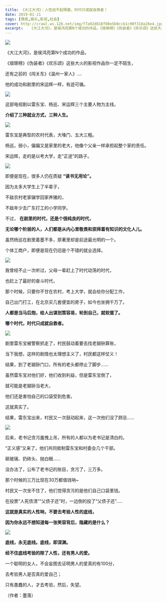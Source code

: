 ```yaml
---
title: 《大江大河》：人性经不起琢磨，时代只成就自救者！
date: 2019-01-11
tags: [情感,娱乐,影视,社会]
cover: http://crawl.ws.126.net/img/f7a92d818f08e5b0ccb1c90f318a26e4.jpg
excerpt:   《大江大河》，是侯鸿亮第N个成功的作品，《琅琊榜》《伪装者》《欢乐颂》这些大火的影视作品你
---
```

![](http://crawl.ws.126.net/img/f7a92d818f08e5b0ccb1c90f318a26e4.jpg)  

《大江大河》，是侯鸿亮第N个成功的作品，

《琅琊榜》《伪装者》《欢乐颂》这些大火的影视作品你一定不陌生，

还有之前的《闯关东》《温州一家人》....

他的成功和剧里的宋运辉一样，有迹可循。

![](http://crawl.ws.126.net/img/3254b17f7236bf8f0bc3dcd13fbcea9f.jpg)  

这部电视剧以雷东宝、杨巡、宋运辉三个主要人物为主线，

**介绍了三种就业方式，三种人生。**

![](http://crawl.ws.126.net/img/daaccd1f8e2c00e023fc416999da1817.jpg)  

雷东宝是典型的农村代表，大嗓门、五大三粗。

杨巡，弱小，偏偏又是家里的老大，他像个父亲一样承担起整个家的责任。

宋运辉，走的是以考大学，走“正途”的路子。

![](http://crawl.ws.126.net/img/29b7462742730cb234fa930dc3f664e1.jpg)  

即便是现在，很多人仍在质疑 **“读书无用论”。**

因为太多大学生上了半辈子，

不敌农村老家辍学回家养猪的，

不敌年少去广东打工的小学同学。

不过， **在剧里的时代，还是个很纯良的时代，**

**无论哪个阶层的人，人们都是从内心里敬畏和崇拜着有知识的文化人儿。**

虽然杨巡在剧里着墨不多，原著里却是前途最光明的一个。

个体工商户，即便是现在仍旧是个不错的就业选择。

![](http://crawl.ws.126.net/img/9b988abc9816bc3f0774185a3960b278.jpg)  

我曾经不止一次听过，父母一辈赶上了时代动荡的时代，

也赶上了最好的奋斗时代，

那个时候，只要你不甘在农村，考上大学，就会给你分配工作，

自己出门打工，在北京买几套便宜的房子，如今也坐拥千万了。

**人都是当马后炮，给人出谋划策容易，轮到自己，就软蛋了。**

**哪个时代，时代只成就自救者。**

![](http://crawl.ws.126.net/img/fb5644a4a175b3cebb28b7359538ab5d.jpg)  

剧里雷东宝被警察抓走了，村民鼓动着要去找老猢狲算账，

当下我想，这样的剧情也太理想主义了，村民都这样仗义！

结果，到了老猢狲门口，所有的老头都停止了脚步......

虽然雷东宝对他们好，他们收到利益，但是雷东宝倒了，

就可能是老猢狲当老大，

他们还是害怕自己的口袋受到危害。

这就真实了。

结果，雷东宝出来，村民又一次鼓动起来，这一次他们没了顾忌......

![](http://crawl.ws.126.net/img/da88b0258e857b09e017dceec65aac01.jpg)  

后来，老书记贪污羞愧上吊，所有的人都以为老书记是清白的。

“正义感”又来了，他们共同抵制雷东宝和村委会几个干部。

砸玻璃、扔砖头、抛白眼......

没办法了，公布了老书记的账目，贪污了，三万多。

那个时候的三万比现在30万都值钱呐~

村民又一次坐不住了，他们觉得贪污的是他们自己口袋里钱。

在投票“人死债清”“父债子还”时，一边倒的投了“父债子还”.....

**这就是真实的人性呐，不要去考验人性的底线，**

**因为你永远不想知道每一张笑容背后，隐藏的是什么？**

![](http://crawl.ws.126.net/img/f22e34c69a5b62ffad1a73483924af24.jpg)  

**底线，永无底线。底线，即深渊。**

**经不住底线考验的除了人性，还有男人的爱。**

一个聪明的女人，不会妄图去证明男人的爱真的有100分，

去考验男人是否真的爱自己；

只有愚蠢的人，才去考验，然后，失望。

（作者：墨落）


